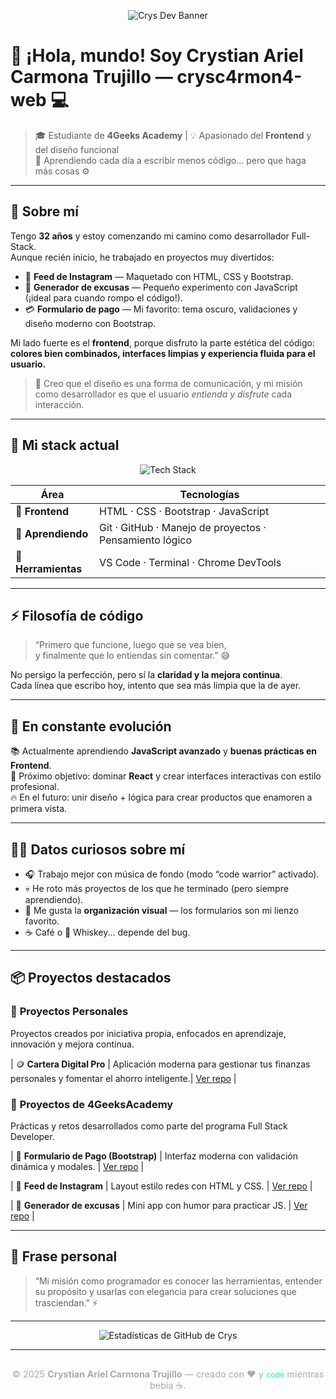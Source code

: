 <!-- Banner -->
<p align="center">
  <img src="https://capsule-render.vercel.app/api?type=waving&color=0:0f0f10,100:00ffaa&height=200&section=header&text=Crys%20Dev%20☕%20Code%20&%20Coffee&fontColor=00e5ff&fontSize=45&fontAlignY=35&desc=Frontend%20lover%20%7C%204Geeks%20Academy&descAlignY=55&animation=fadeIn" alt="Crys Dev Banner"/>
</p>

# 👋 ¡Hola, mundo! Soy Crystian Ariel Carmona Trujillo —  **crysc4rmon4-web** 💻

> 🎓 Estudiante de **4Geeks Academy** | 💡 Apasionado del **Frontend** y del diseño funcional  
> 🧠 Aprendiendo cada día a escribir menos código... pero que haga más cosas ⚙️  

---

## 🚀 Sobre mí

Tengo **32 años** y estoy comenzando mi camino como desarrollador Full-Stack.  
Aunque recién inicio, he trabajado en proyectos muy divertidos:

- 📰 **Feed de Instagram** — Maquetado con HTML, CSS y Bootstrap.  
- 💬 **Generador de excusas** — Pequeño experimento con JavaScript (¡ideal para cuando rompo el código!).  
- 💳 **Formulario de pago** — Mi favorito: tema oscuro, validaciones y diseño moderno con Bootstrap.

Mi lado fuerte es el **frontend**, porque disfruto la parte estética del código:  
**colores bien combinados, interfaces limpias y experiencia fluida para el usuario.**  

> 🎨 Creo que el diseño es una forma de comunicación, y mi misión como desarrollador es que el usuario *entienda y disfrute* cada interacción.

---

## 🧩 Mi stack actual

<p align="center">
  <img src="https://skillicons.dev/icons?i=html,css,bootstrap,js,git,github,vscode" alt="Tech Stack">
</p>

| Área | Tecnologías |
|------|--------------|
| 🎨 **Frontend** | HTML · CSS · Bootstrap · JavaScript |
| 🧠 **Aprendiendo** | Git · GitHub · Manejo de proyectos · Pensamiento lógico |
| 🧰 **Herramientas** | VS Code · Terminal · Chrome DevTools |

---

## ⚡ Filosofía de código

> “Primero que funcione, luego que se vea bien,  
> y finalmente que lo entiendas sin comentar.” 😅  

No persigo la perfección, pero sí la **claridad y la mejora continua**.  
Cada línea que escribo hoy, intento que sea más limpia que la de ayer.

---

## 🌱 En constante evolución

📚 Actualmente aprendiendo **JavaScript avanzado** y **buenas prácticas en Frontend**.  
🎯 Próximo objetivo: dominar **React** y crear interfaces interactivas con estilo profesional.  
🔥 En el futuro: unir diseño + lógica para crear productos que enamoren a primera vista.

---

## 🧑‍💻 Datos curiosos sobre mí

- 🎧 Trabajo mejor con música de fondo (modo “code warrior” activado).  
- 💀 He roto más proyectos de los que he terminado (pero siempre aprendiendo).  
- 🧩 Me gusta la **organización visual** — los formularios son mi lienzo favorito.  
- ☕ Café o 🥃 Whiskey... depende del bug.

---

## 📦 Proyectos destacados


### 🚀 **Proyectos Personales**
Proyectos creados por iniciativa propia, enfocados en aprendizaje, innovación y mejora continua.

| 🪙 **Cartera Digital Pro** | Aplicación moderna para gestionar tus finanzas personales y fomentar el ahorro inteligente.| [Ver repo](https://github.com/crysc4rmon4-web/Cartera-Digital_Pro) |

### 🧠 **Proyectos de 4GeeksAcademy**
Prácticas y retos desarrollados como parte del programa Full Stack Developer.

| 🖤 **Formulario de Pago (Bootstrap)** | Interfaz moderna con validación dinámica y modales. | [Ver repo](https://github.com/crysc4rmon4-web/Proyecto-formulario-4geeks) |

| 📰 **Feed de Instagram** | Layout estilo redes con HTML y CSS. | [Ver repo](https://github.com/crysc4rmon4-web/Instagram-bootstrap-4Geeks) |

| 💬 **Generador de excusas** | Mini app con humor para practicar JS. | [Ver repo](https://github.com/crysc4rmon4-web/Generador-de-excusas-4geeks) |


---

## 💬 Frase personal

> “Mi misión como programador es conocer las herramientas, entender su propósito
>       y usarlas con elegancia para crear soluciones que trasciendan.” ⚡  

---

<p align="center">
  <img src="https://github-readme-stats.vercel.app/api?username=crysc4rmon4-web&show_icons=true&theme=tokyonight&title_color=00ffaa&icon_color=00ffaa&text_color=ffffff&bg_color=0f0f10" alt="Estadísticas de GitHub de Crys" />
</p>

---

<!-- Footer -->
<p align="center" style="margin-top: 30px; color: #aaa; font-size: 0.9rem;">
  © 2025 <strong>Crystian Ariel Carmona Trujillo</strong> — creado con ❤️ y <code style="color:#00ffaa;">code</code> mientras bebía ☕.
</p>
